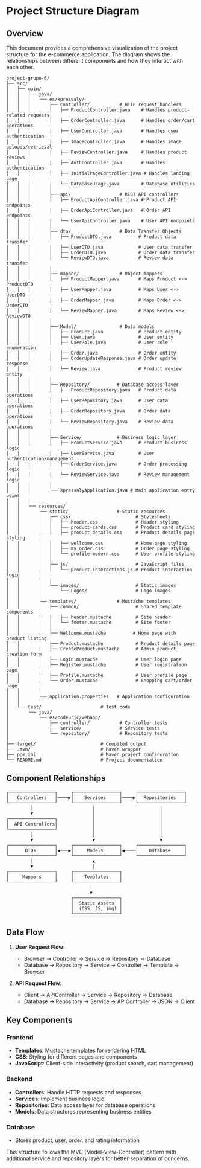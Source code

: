 # Project Structure Diagram

## Overview
This document provides a comprehensive visualization of the project structure for the e-commerce application. The diagram shows the relationships between different components and how they interact with each other.

```
project-grupo-6/
├── src/
│   ├── main/
│   │   ├── java/
│   │   │   └── es/xpressaly/
│   │   │       ├── Controller/           # HTTP request handlers
│   │   │       │   ├── ProductController.java    # Handles product-related requests
│   │   │       │   ├── OrderController.java      # Handles order/cart operations
│   │   │       │   ├── UserController.java       # Handles user authentication
│   │   │       │   ├── ImageController.java      # Handles image uploads/retrieval
│   │   │       │   ├── ReviewController.java     # Handles product reviews
│   │   │       │   ├── AuthController.java       # Handles authentication
│   │   │       │   ├── InitialPageController.java # Handles landing page
│   │   │       │   └── DataBaseUsage.java        # Database utilities
│   │   │       │
│   │   │       ├── api/                  # REST API controllers
│   │   │       │   ├── ProductApiController.java # Product API endpoints
│   │   │       │   ├── OrderApiController.java   # Order API endpoints
│   │   │       │   └── UserApiController.java    # User API endpoints
│   │   │       │
│   │   │       ├── dto/                  # Data Transfer Objects
│   │   │       │   ├── ProductDTO.java          # Product data transfer
│   │   │       │   ├── UserDTO.java             # User data transfer
│   │   │       │   ├── OrderDTO.java            # Order data transfer
│   │   │       │   └── ReviewDTO.java           # Review data transfer
│   │   │       │
│   │   │       ├── mapper/               # Object mappers
│   │   │       │   ├── ProductMapper.java       # Maps Product <-> ProductDTO
│   │   │       │   ├── UserMapper.java          # Maps User <-> UserDTO
│   │   │       │   ├── OrderMapper.java         # Maps Order <-> OrderDTO
│   │   │       │   └── ReviewMapper.java        # Maps Review <-> ReviewDTO
│   │   │       │
│   │   │       ├── Model/                # Data models
│   │   │       │   ├── Product.java             # Product entity
│   │   │       │   ├── User.java                # User entity
│   │   │       │   ├── UserRole.java            # User role enumeration
│   │   │       │   ├── Order.java               # Order entity
│   │   │       │   ├── OrderUpdateResponse.java # Order update response
│   │   │       │   └── Review.java              # Product review entity
│   │   │       │
│   │   │       ├── Repository/          # Database access layer
│   │   │       │   ├── ProductRepository.java   # Product data operations
│   │   │       │   ├── UserRepository.java      # User data operations
│   │   │       │   ├── OrderRepository.java     # Order data operations
│   │   │       │   └── ReviewRepository.java    # Review data operations
│   │   │       │
│   │   │       ├── Service/             # Business logic layer
│   │   │       │   ├── ProductService.java      # Product business logic
│   │   │       │   ├── UserService.java         # User authentication/management
│   │   │       │   ├── OrderService.java        # Order processing logic
│   │   │       │   └── ReviewService.java       # Review management logic
│   │   │       │
│   │   │       └── XpressalyApplication.java # Main application entry point
│   │   │
│   │   └── resources/
│   │       ├── static/                  # Static resources
│   │       │   ├── css/                        # Stylesheets
│   │       │   │   ├── header.css              # Header styling
│   │       │   │   ├── product-cards.css       # Product card styling
│   │       │   │   ├── product-details.css     # Product details page styling
│   │       │   │   ├── wellcome.css            # Home page styling
│   │       │   │   ├── my_order.css            # Order page styling
│   │       │   │   └── profile-modern.css      # User profile styling
│   │       │   │
│   │       │   ├── js/                         # JavaScript files
│   │       │   │   └── product-interactions.js # Product interaction logic
│   │       │   │
│   │       │   └── images/                     # Static images
│   │       │       └── Logos/                  # Logo images
│   │       │
│   │       ├── templates/               # Mustache templates
│   │       │   ├── common/                     # Shared template components
│   │       │   │   ├── header.mustache         # Site header
│   │       │   │   └── footer.mustache         # Site footer
│   │       │   │
│   │       │   ├── Wellcome.mustache          # Home page with product listing
│   │       │   ├── Product.mustache            # Product details page
│   │       │   ├── CreateProduct.mustache      # Admin product creation form
│   │       │   ├── Login.mustache              # User login page
│   │       │   ├── Register.mustache           # User registration page
│   │       │   ├── Profile.mustache            # User profile page
│   │       │   └── Order.mustache              # Shopping cart/order page
│   │       │
│   │       └── application.properties   # Application configuration
│   │
│   └── test/                      # Test code
│       └── java/
│           └── es/codeurjc/webapp/
│               ├── controller/           # Controller tests
│               ├── service/              # Service tests
│               └── repository/           # Repository tests
│
├── target/                        # Compiled output
├── .mvn/                          # Maven wrapper
├── pom.xml                        # Maven project configuration
└── README.md                      # Project documentation
```

## Component Relationships

```
┌─────────────────┐     ┌─────────────────┐     ┌─────────────────┐
│   Controllers   │────▶│    Services     │────▶│  Repositories   │
└─────────────────┘     └─────────────────┘     └─────────────────┘
         │                      │                        │
         ▼                      │                        │
┌─────────────────┐             │                        │
│  API Controllers│             │                        │
└─────────────────┘             │                        │
         │                      │                        │
         ▼                      ▼                        ▼
┌─────────────────┐     ┌─────────────────┐     ┌─────────────────┐
│      DTOs       │◀───▶│     Models      │◀────│    Database     │
└─────────────────┘     └─────────────────┘     └─────────────────┘
         │                      ▲
         ▼                      │
┌─────────────────┐     ┌─────────────────┐
│     Mappers     │     │    Templates    │
└─────────────────┘     └─────────────────┘
                               │
                               ▼
                        ┌─────────────────┐
                        │  Static Assets  │
                        │  (CSS, JS, img) │
                        └─────────────────┘
```

## Data Flow

1. **User Request Flow**:
   - Browser → Controller → Service → Repository → Database
   - Database → Repository → Service → Controller → Template → Browser

2. **API Request Flow**:
   - Client → APIController → Service → Repository → Database
   - Database → Repository → Service → APIController → JSON → Client

## Key Components

### Frontend
- **Templates**: Mustache templates for rendering HTML
- **CSS**: Styling for different pages and components
- **JavaScript**: Client-side interactivity (product search, cart management)

### Backend
- **Controllers**: Handle HTTP requests and responses
- **Services**: Implement business logic
- **Repositories**: Data access layer for database operations
- **Models**: Data structures representing business entities

### Database
- Stores product, user, order, and rating information

This structure follows the MVC (Model-View-Controller) pattern with additional service and repository layers for better separation of concerns.